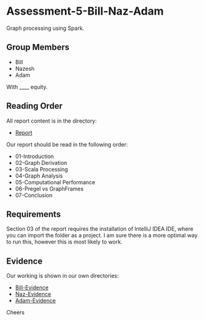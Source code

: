 # Assessment-5-Bill-Naz-Adam
Graph processing using Spark.

## Group Members

* Bill
* Nazesh
* Adam

With ____ equity.

## Reading Order

All report content is in the directory:

* [Report](/Report)

Our report should be read in the following order:

* 01-Introduction
* 02-Graph Derivation
* 03-Scala Processing
* 04-Graph Analysis
* 05-Computational Performance
* 06-Pregel vs GraphFrames
* 07-Conclusion

## Requirements

Section 03 of the report requires the installation of IntelliJ IDEA IDE, where you can import the folder as a project. I am sure there is a more optimal way to run this, however this is most likely to work. 

## Evidence

Our working is shown in our own directories:

* [Bill-Evidence](/Bill-Evidence)
* [Naz-Evidence](/Naz-Evidence)
* [Adam-Evidence](/Adam-Evidence)

Cheers
